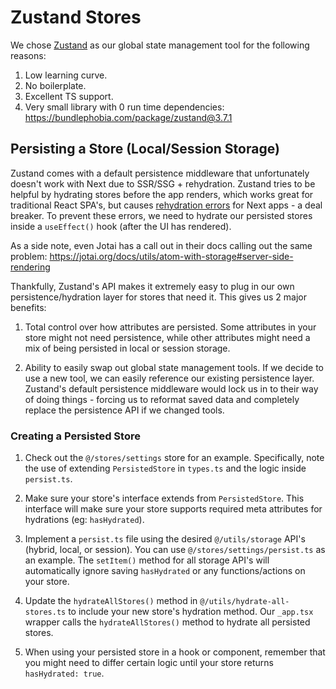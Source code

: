 # Zustand Stores

We chose [Zustand](https://github.com/pmndrs/zustand) as our global state management tool for the following reasons:

1. Low learning curve.
2. No boilerplate.
3. Excellent TS support.
4. Very small library with 0 run time dependencies: https://bundlephobia.com/package/zustand@3.7.1

## Persisting a Store (Local/Session Storage)

Zustand comes with a default persistence middleware that unfortunately doesn't work with Next due to SSR/SSG + rehydration. Zustand tries to be helpful by hydrating stores before the app renders, which works great for traditional React SPA's, but causes [rehydration errors](https://www.joshwcomeau.com/react/the-perils-of-rehydration) for Next apps - a deal breaker. To prevent these errors, we need to hydrate our persisted stores inside a `useEffect()` hook (after the UI has rendered).

As a side note, even Jotai has a call out in their docs calling out the same problem: https://jotai.org/docs/utils/atom-with-storage#server-side-rendering

Thankfully, Zustand's API makes it extremely easy to plug in our own persistence/hydration layer for stores that need it. This gives us 2 major benefits:

1. Total control over how attributes are persisted. Some attributes in your store might not need persistence, while other attributes might need a mix of being persisted in local or session storage.

2. Ability to easily swap out global state management tools. If we decide to use a new tool, we can easily reference our existing persistence layer. Zustand's default persistence middleware would lock us in to their way of doing things - forcing us to reformat saved data and completely replace the persistence API if we changed tools.

### Creating a Persisted Store

1. Check out the `@/stores/settings` store for an example. Specifically, note the use of extending `PersistedStore` in `types.ts` and the logic inside `persist.ts`.

2. Make sure your store's interface extends from `PersistedStore`. This interface will make sure your store supports required meta attributes for hydrations (eg: `hasHydrated`).

3. Implement a `persist.ts` file using the desired `@/utils/storage` API's (hybrid, local, or session). You can use `@/stores/settings/persist.ts` as an example. The `setItem()` method for all storage API's will automatically ignore saving `hasHydrated` or any functions/actions on your store.

4. Update the `hydrateAllStores()` method in `@/utils/hydrate-all-stores.ts` to include your new store's hydration method. Our `_app.tsx` wrapper calls the `hydrateAllStores()` method to hydrate all persisted stores.

5. When using your persisted store in a hook or component, remember that you might need to differ certain logic until your store returns `hasHydrated: true`.
